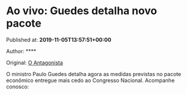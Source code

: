 
# Ao vivo: Guedes detalha novo pacote

Published at: **2019-11-05T13:57:51+00:00**

Author: ****

Original: [O Antagonista](https://www.oantagonista.com/tv/ao-vivo/ao-vivo-guedes-detalha-novo-pacote/)

O ministro Paulo Guedes detalha agora as medidas previstas no pacote econômico entregue mais cedo ao Congresso Nacional.
Acompanhe conosco:
